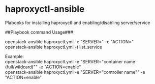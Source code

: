 # haproxyctl-ansible

Plabooks for installing haproxyctl and enabling/disabling server/service

##Playbook command Usage###

openstack-ansible haproxyctl.yml -e "SERVER=" -e "ACTION="  
openstack-ansible haproxyctl.yml -t list_service  

Example:  
openstack-ansible haproxyctl.yml -e "SERVER="container name (full/wildcard)"" -e "ACTION=enable"  
openstack-ansible haproxyctl.yml -e "SERVER="controller name"" -e "ACTION=enable"  
